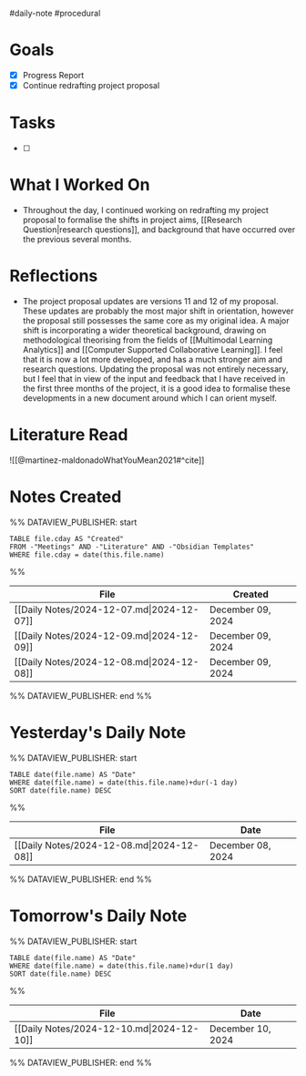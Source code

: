 #daily-note #procedural 

# Goals

- [x] Progress Report
- [x] Continue redrafting project proposal

# Tasks

- [ ] 

# What I Worked On

- Throughout the day, I continued working on redrafting my project proposal to formalise the shifts in project aims, [[Research Question|research questions]], and background that have occurred over the previous several months.

# Reflections

- The project proposal updates are versions 11 and 12 of my proposal. These updates are probably the most major shift in orientation, however the proposal still possesses the same core as my original idea. A major shift is incorporating a wider theoretical background, drawing on methodological theorising from the fields of [[Multimodal Learning Analytics]] and [[Computer Supported Collaborative Learning]]. I feel that it is now a lot more developed, and has a much stronger aim and research questions. Updating the proposal was not entirely necessary, but I feel that in view of the input and feedback that I have received in the first three months of the project, it is a good idea to formalise these developments in a new document around which I can orient myself.

# Literature Read

![[@martinez-maldonadoWhatYouMean2021#^cite]]

# Notes Created


%% DATAVIEW_PUBLISHER: start
```dataview
TABLE file.cday AS "Created"
FROM -"Meetings" AND -"Literature" AND -"Obsidian Templates"
WHERE file.cday = date(this.file.name)
```
%%

| File                                      | Created           |
| ----------------------------------------- | ----------------- |
| [[Daily Notes/2024-12-07.md\|2024-12-07]] | December 09, 2024 |
| [[Daily Notes/2024-12-09.md\|2024-12-09]] | December 09, 2024 |
| [[Daily Notes/2024-12-08.md\|2024-12-08]] | December 09, 2024 |

%% DATAVIEW_PUBLISHER: end %%

# Yesterday's Daily Note

%% DATAVIEW_PUBLISHER: start
```dataview
TABLE date(file.name) AS "Date"
WHERE date(file.name) = date(this.file.name)+dur(-1 day)
SORT date(file.name) DESC
```
%%

| File                                      | Date              |
| ----------------------------------------- | ----------------- |
| [[Daily Notes/2024-12-08.md\|2024-12-08]] | December 08, 2024 |

%% DATAVIEW_PUBLISHER: end %%
# Tomorrow's Daily Note

%% DATAVIEW_PUBLISHER: start
```dataview
TABLE date(file.name) AS "Date"
WHERE date(file.name) = date(this.file.name)+dur(1 day)
SORT date(file.name) DESC
```
%%

| File                                      | Date              |
| ----------------------------------------- | ----------------- |
| [[Daily Notes/2024-12-10.md\|2024-12-10]] | December 10, 2024 |

%% DATAVIEW_PUBLISHER: end %%


